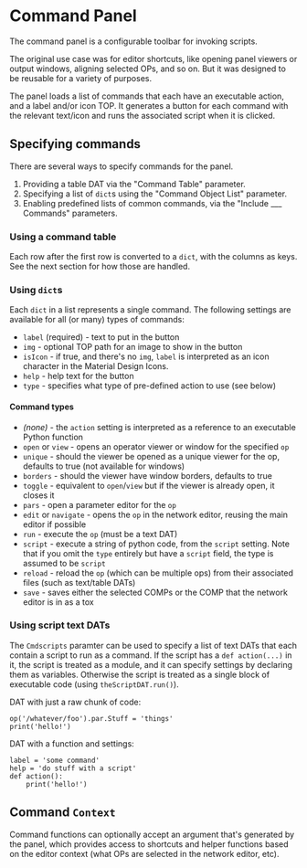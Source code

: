 # Command Panel

The command panel is a configurable toolbar for invoking scripts.

The original use case was for editor shortcuts, like opening panel viewers or output windows, aligning selected OPs,
and so on. But it was designed to be reusable for a variety of purposes.

The panel loads a list of commands that each have an executable action, and a label and/or icon TOP.
It generates a button for each command with the relevant text/icon and runs the associated script when it is clicked.

## Specifying commands

There are several ways to specify commands for the panel.

1. Providing a table DAT via the "Command Table" parameter.
2. Specifying a list of `dict`s using the "Command Object List" parameter.
3. Enabling predefined lists of common commands, via the "Include ___ Commands" parameters.

### Using a command table

Each row after the first row is converted to a `dict`, with the columns as keys. See the next section for how those are
handled.

### Using `dict`s

Each `dict` in a list represents a single command. The following settings are available for all (or many) types of
commands:

* `label` (required) - text to put in the button
* `img` - optional TOP path for an image to show in the button
* `isIcon` - if true, and there's no `img`, `label` is interpreted as an icon character in the Material Design Icons.
* `help` - help text for the button
* `type` - specifies what type of pre-defined action to use (see below)

#### Command types

* *(none)* - the `action` setting is interpreted as a reference to an executable Python function
* `open` or `view` - opens an operator viewer or window for the specified `op`
 * `unique` - should the viewer be opened as a unique viewer for the op, defaults to true (not available for windows)
 * `borders` - should the viewer have window borders, defaults to true
* `toggle` - equivalent to `open`/`view` but if the viewer is already open, it closes it
* `pars` - open a parameter editor for the `op`
* `edit` or `navigate` - opens the `op` in the network editor, reusing the main editor if possible
* `run` - execute the `op` (must be a text DAT)
* `script` - execute a string of python code, from the `script` setting. Note that if you omit the `type` entirely but
  have a `script` field, the type is assumed to be `script`
* `reload` - reload the `op` (which can be multiple ops) from their associated files (such as text/table DATs)
* `save` - saves either the selected COMPs or the COMP that the network editor is in as a tox


### Using script text DATs

The `Cmdscripts` paramter can be used to specify a list of text DATs that each contain a script to run as a command.
If the script has a `def action(...)` in it, the script is treated as a module, and it can specify settings by declaring
them as variables. Otherwise the script is treated as a single block of executable code (using `theScriptDAT.run()`).

DAT with just a raw chunk of code:
```
op('/whatever/foo').par.Stuff = 'things'
print('hello!')
```

DAT with a function and settings:
```
label = 'some command'
help = 'do stuff with a script'
def action():
	print('hello!')
```


## Command `Context`

Command functions can optionally accept an argument that's generated by the panel, which provides access to shortcuts
and helper functions based on the editor context (what OPs are selected in the network editor, etc).
